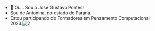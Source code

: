 - 👋 Oi.... Sou o José Gustavo Pontes!
- Sou de Antonina, no estado do Paraná.
- Estou participando do Formadores em Pensamento Computacional 2023.![2](https://user-images.githubusercontent.com/115049697/193954041-3f7d0ac1-fabd-4e77-a5bd-4ed41327739e.png)
